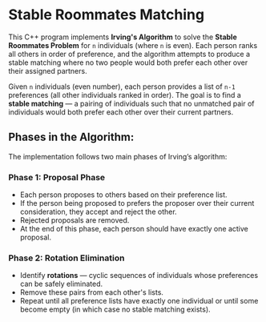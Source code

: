# Stable Roommates Matching

This C++ program implements **Irving's Algorithm** to solve the **Stable Roommates Problem** for `n` individuals (where `n` is even). Each person ranks all others in order of preference, and the algorithm attempts to produce a stable matching where no two people would both prefer each other over their assigned partners.

Given `n` individuals (even number), each person provides a list of `n-1` preferences (all other individuals ranked in order). The goal is to find a **stable matching** — a pairing of individuals such that no unmatched pair of individuals would both prefer each other over their current partners.

## Phases in the Algorithm:

The implementation follows two main phases of Irving’s algorithm:

### Phase 1: Proposal Phase
- Each person proposes to others based on their preference list.
- If the person being proposed to prefers the proposer over their current consideration, they accept and reject the other.
- Rejected proposals are removed.
- At the end of this phase, each person should have exactly one active proposal.

### Phase 2: Rotation Elimination
- Identify **rotations** — cyclic sequences of individuals whose preferences can be safely eliminated.
- Remove these pairs from each other's lists.
- Repeat until all preference lists have exactly one individual or until some become empty (in which case no stable matching exists).

